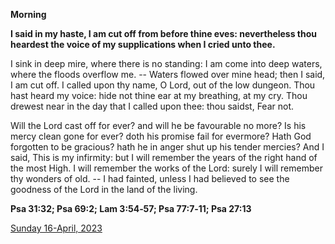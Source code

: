 **Morning**

**I said in my haste, I am cut off from before thine eves: nevertheless thou heardest the voice of my supplications when I cried unto thee.**
 
I sink in deep mire, where there is no standing: I am come into deep waters, where the floods overflow me. -- Waters flowed over mine head; then I said, I am cut off. I called upon thy name, O Lord, out of the low dungeon. Thou hast heard my voice: hide not thine ear at my breathing, at my cry. Thou drewest near in the day that I called upon thee: thou saidst, Fear not.
 
Will the Lord cast off for ever? and will he be favourable no more? Is his mercy clean gone for ever? doth his promise fail for evermore? Hath God forgotten to be gracious? hath he in anger shut up his tender mercies? And I said, This is my infirmity: but I will remember the years of the right hand of the most High. I will remember the works of the Lord: surely I will remember thy wonders of old. -- I had fainted, unless I had believed to see the goodness of the Lord in the land of the living.  

**Psa 31:32; Psa 69:2; Lam 3:54‑57; Psa 77:7‑11; Psa 27:13**

[Sunday 16-April, 2023](https://t.me/daily_light)
